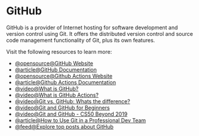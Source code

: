 # GitHub

GitHub is a provider of Internet hosting for software development and version control using Git. It offers the distributed version control and source code management functionality of Git, plus its own features.

Visit the following resources to learn more:

- [@opensource@GitHub Website](https://github.com)
- [@article@GitHub Documentation](https://docs.github.com/en/get-started/quickstart)
- [@opensource@Github Actions Website](https://github.com/features/actions)
- [@article@Github Actions Documentation](https://docs.github.com/en/actions)
- [@video@What is GitHub?](https://www.youtube.com/watch?v=w3jLJU7DT5E)
- [@video@What is GitHub Actions?](https://youtu.be/URmeTqglS58?si=a_Lgh1S272z7jqv3)
- [@video@Git vs. GitHub: Whats the difference?](https://www.youtube.com/watch?v=wpISo9TNjfU)
- [@video@Git and GitHub for Beginners](https://www.youtube.com/watch?v=RGOj5yH7evk)
- [@video@Git and GitHub - CS50 Beyond 2019](https://www.youtube.com/watch?v=eulnSXkhE7I)
- [@article@How to Use Git in a Professional Dev Team](https://ooloo.io/project/github-flow)
- [@feed@Explore top posts about GitHub](https://app.daily.dev/tags/github?ref=roadmapsh)
